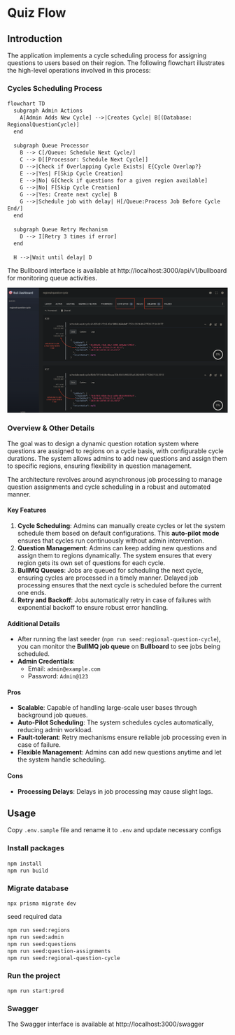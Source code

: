 # Quiz Flow

## Introduction

The application implements a cycle scheduling process for assigning questions to users based on their region. The following flowchart illustrates the high-level operations involved in this process:

### Cycles Scheduling Process

```mermaid
flowchart TD
  subgraph Admin Actions
    A[Admin Adds New Cycle] -->|Creates Cycle| B[(Database: RegionalQuestionCycle)]
  end
  
  subgraph Queue Processor
    B --> C[/Queue: Schedule Next Cycle/]
    C --> D[[Processor: Schedule Next Cycle]]
    D -->|Check if Overlapping Cycle Exists| E{Cycle Overlap?}
    E -->|Yes| F[Skip Cycle Creation]
    E -->|No| G[Check if questions for a given region available]
    G -->|No| F[Skip Cycle Creation]
    G -->|Yes: Create next cycle| B
    G -->|Schedule job with delay| H[/Queue:Process Job Before Cycle End/]
  end

  subgraph Queue Retry Mechanism
    D --> I[Retry 3 times if error]
  end

  H -->|Wait until delay| D
```

The Bullboard interface is available at http://localhost:3000/api/v1/bullboard for monitoring queue activities.

![bullboard](image.png)

### Overview & Other Details

The goal was to design a dynamic question rotation system where questions are assigned to regions on a cycle basis, with configurable cycle durations. The system allows admins to add new questions and assign them to specific regions, ensuring flexibility in question management.

The architecture revolves around asynchronous job processing to manage question assignments and cycle scheduling in a robust and automated manner.

#### Key Features

1. **Cycle Scheduling**: Admins can manually create cycles or let the system schedule them based on default configurations. This **auto-pilot mode** ensures that cycles run continuously without admin intervention.
2. **Question Management**: Admins can keep adding new questions and assign them to regions dynamically. The system ensures that every region gets its own set of questions for each cycle.
3. **BullMQ Queues**: Jobs are queued for scheduling the next cycle, ensuring cycles are processed in a timely manner. Delayed job processing ensures that the next cycle is scheduled before the current one ends.
4. **Retry and Backoff**: Jobs automatically retry in case of failures with exponential backoff to ensure robust error handling.

#### Additional Details

- After running the last seeder (`npm run seed:regional-question-cycle`), you can monitor the **BullMQ job queue** on **Bullboard** to see jobs being scheduled.
- **Admin Credentials**:
  - Email: `admin@example.com`
  - Password: `Admin@123`

#### Pros

- **Scalable**: Capable of handling large-scale user bases through background job queues.
- **Auto-Pilot Scheduling**: The system schedules cycles automatically, reducing admin workload.
- **Fault-tolerant**: Retry mechanisms ensure reliable job processing even in case of failure.
- **Flexible Management**: Admins can add new questions anytime and let the system handle scheduling.

#### Cons

- **Processing Delays**: Delays in job processing may cause slight lags.

## Usage

Copy `.env.sample` file and rename it to `.env` and update necessary configs

### Install packages

```shell
npm install
npm run build
```

### Migrate database

```shell
npx prisma migrate dev
```

seed required data

```shell
npm run seed:regions
npm run seed:admin
npm run seed:questions
npm run seed:question-assignments
npm run seed:regional-question-cycle
```

### Run the project

```shell
npm run start:prod
```

### Swagger 

The Swagger interface is available at http://localhost:3000/swagger
